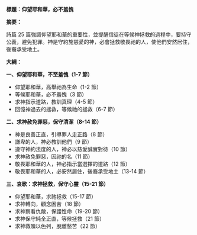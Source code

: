**標題：仰望耶和華，必不羞愧**

**摘要：**

詩篇 25 篇強調仰望耶和華的重要性，並提醒信徒在等候神拯救的過程中，要持守公義，避免犯罪。神是守約施慈愛的神，必會拯救敬畏祂的人，使他們安然居住，後裔承受地土。

**大綱：**

**一、仰望耶和華，不至羞愧（1-7 節）**
* 仰望耶和華，高舉祂為生命（1-2 節）
* 等候耶和華，必不羞愧（3 節）
* 求神指示道路，教訓真理（4-5 節）
* 回憶神過去的拯救，等候祂的拯救（6-7 節）

**二、求神赦免罪惡，保守清潔（8-14 節）**
* 神是良善正直，引導罪人走正路（8 節）
* 謙卑的人，神必教訓他們（9 節）
* 遵守神約法度的人，神必以慈愛誠實對待（10 節）
* 求神赦免罪惡，因祂的名（11 節）
* 敬畏耶和華的人，神必指示當選擇的道路（12 節）
* 敬畏耶和華的人，必安然居住，後裔承受地土（13-14 節）

**三、哀歌：求神拯救，保守心靈（15-21 節）**
* 仰望耶和華，求祂拯救（15-17 節）
* 求神轉向，顧念困苦（18 節）
* 求神察看仇敵，保護性命（19-20 節）
* 求神保守純全正直，等候拯救（21 節）
* 求神救贖以色列，脫離愁苦（22 節）